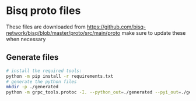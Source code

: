 # Bisq proto files

These files are downloaded from <https://github.com/bisq-network/bisq/blob/master/proto/src/main/proto>
make sure to update these when necessary

## Generate files

```bash
# install the required tools:
python -m pip install -r requirements.txt
# generate the python files
mkdir -p ./generated
python -m grpc_tools.protoc -I. --python_out=./generated --pyi_out=./generated --grpc_python_out=./generated grpc.proto pb.proto
```
